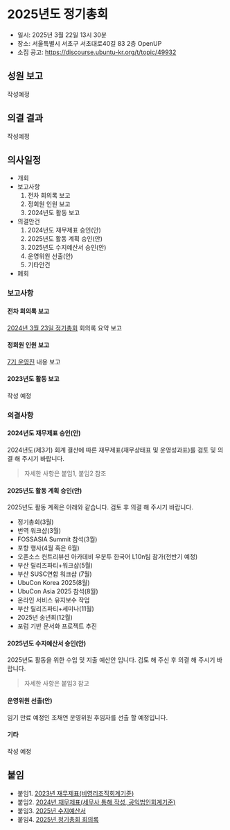 # 2025년도 정기총회

- 일시: 2025년 3월 22일 13시 30분
- 장소: 서울특별시 서초구 서초대로40길 83 2층 OpenUP
- 소집 공고: https://discourse.ubuntu-kr.org/t/topic/49932

## 성원 보고

작성예정

## 의결 결과

작성예정

## 의사일정

- 개회
- 보고사항
    1. 전차 회의록 보고
    2. 정회원 인원 보고
    3. 2024년도 활동 보고
- 의결안건
    1. 2024년도 재무제표 승인(안)
    2. 2025년도 활동 계획 승인(안)
    3. 2025년도 수지예산서 승인(안)
    4. 운영위원 선출(안)
    5. 기타안건
- 폐회

### 보고사항

#### 전차 회의록 보고
[2024년 3월 23일 정기총회](/meetings/rga2024/) 회의록 요약 보고

#### 정회원 인원 보고
[7기 운영진](/organizers/gen7/) 내용 보고

#### 2023년도 활동 보고
작성 예정

### 의결사항

#### 2024년도 재무제표 승인(안)
2024년도(제3기) 회계 결산에 따른 재무제표(재무상태표 및 운영성과표)를 검토 및 의결 해 주시기 바랍니다.

> 자세한 사항은 붙임1, 붙임2 참조


#### 2025년도 활동 계획 승인(안)
2025년도 활동 계획은 아래와 같습니다. 검토 후 의결 해 주시기 바랍니다.

- 정기총회(3월)
- 번역 워크샵(3월)
- FOSSASIA Summit 참석(3월)
- 포항 행사(4월 혹은 6월)
- 오픈소스 컨트리뷰션 아카데비 우분투 한국어 L10n팀 참가(전반기 예정)
- 부산 릴리즈파티+워크샵(5월)
- 부산 SUSC연합 워크샵 (7월)
- UbuCon Korea 2025(8월)
- UbuCon Asia 2025 참석(8월)
- 온라인 서비스 유지보수 작업
- 부산 릴리즈파티+세미나(11월)
- 2025년 송년회(12월)
- 포럼 기반 문서화 프로젝트 추진


#### 2025년도 수지예산서 승인(안)
2025년도 활동을 위한 수입 및 지출 예산안 입니다. 검토 해 주신 후 의결 해 주시기 바랍니다.

> 자세한 사항은 붙임3 참고

#### 운영위원 선출(안)
임기 만료 예정인 조채연 운영위원 후임자를 선출 할 예정입니다. 

#### 기타
작성 예정

## 붙임
- 붙임1. [2023년 재무제표(비영리조직회계기준)](./2023_재무제표_비영리조직회계기준.pdf)
- 붙임2. [2024년 재무제표(세무사 통해 작성, 공익법인회계기준)](./2024_재무제표_공익법인회계기준.pdf)
- 붙임3. [2025년 수지예산서](./2025년_수지예산서.pdf)
- 붙임4. [2025년 정기총회 회의록](./2025_정기총회_회의록.pdf)